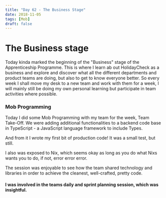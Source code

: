 ```yaml
---
title: "Day 62 - The Business Stage"
date: 2018-11-05
tags: [Mob]
draft: false
---
```


# The Business stage

Today kinda marked the beginning of the "Business" stage of the Apprenticeship Programme. This is where I learn ab out HolidayCheck as a business and explore and discover what all the different departments and product teams are doing, but also to get to know everyone better. So every week I shall move my desk to a new team and work with them for a week, I will mainly still be doing my own personal learning but participate in team activities where possible.

### Mob Programming

Today I did some Mob Programming with my team for the week, Team Take-Off. We were adding additional functionalities to a backend code base in TypeScript - a JavaScript language framework to include Types.

And from it I wrote my first bit of production code! It was a small test, but still.

I also was exposed to Nix, which seems okay as long as you do what Nixs wants you to do, if not, error error error.

The session was enjoyable to see how the team shared technology and libraries in order to achieve the cleanest, well-crafted, pretty code.

#### I was involved in the teams daily and sprint planning session, which was insightful.
